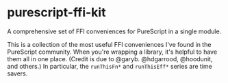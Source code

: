 # purescript-ffi-kit
A comprehensive set of FFI conveniences for PureScript in a single module.

This is a collection of the most useful FFI conveniences I've found
in the PureScript community.  When you're wrapping a library, it's helpful
to have them all in one place.  (Credit is due to @garyb. @hdgarrood,
@hoodunit, and others.)
In particular, the `runThisFn*` and `runThisEff*` series are time savers.
